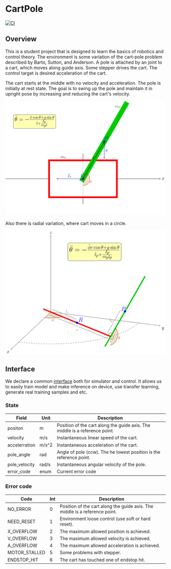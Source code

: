 # CartPole

[![CI](https://github.com/dasimagin/cart_pole/actions/workflows/ci.yml/badge.svg?branch=master)](https://github.com/dasimagin/cart_pole/actions/workflows/ci.yml)

## Overview
This is a student project that is designed to learn the basics of robotics and control theory.
The environment is some variation of the cart-pole problem described by Barto, Sutton, and Anderson.
A pole is attached by an joint to a cart, which moves along guide axis.
Some stepper drives the cart. The control target is desired acceleration of the cart.

The cart starts at the middle with no velocity and acceleration. The pole is initially at rest state.
The goal is to swing up the pole and maintain it in upright pose by increasing and reducing the cart's velocity.

![CartPole](docs/svg/classic_cart_pole.svg)

Also there is radial variation, where cart moves in a circle.

![RadialCartPole](docs/svg/radial_cart_pole.svg)

## Interface
We declare a common [interface](cart_pole/blob/master/interface.py) both for simulator and control.
It allows us to easily train model and make inference on device, use transfer learning, generate real training samples and etc.

### State
**Field**     | **Unit** | **Description**
------------- | -------- | ---------------
positon       | m        | Position of the cart along the guide axis. The middle is a reference point.
velocity      | m/s      | Instantaneous linear speed of the cart.
accelerration | m/s^2    | Instantaneous acceleration of the cart.
pole_angle    | rad      | Angle of pole (ccw). The he lowest position is the reference point. 
pole_velocity | rad/s    | Instantaneous angular velocity of the pole.
error_code    | enum     | Current error code

### Error code
**Code**       | **Int** | **Description**
---------------| ------- | ---------------
NO_ERROR       | 0       | Position of the cart along the guide axis. The middle is a reference point.
NEED_RESET     | 1       | Environment loose control (use soft or hard reset).
X_OVERFLOW     | 2       | The maximum allowed position is achieved.
V_OVERFLOW     | 3       | The maximum allowed velocity is achieved.
A_OVERFLOW     | 4       | The maximum allowed acceleration is achieved.
MOTOR_STALLED  | 5       | Some problems with stepper.
ENDSTOP_HIT    | 6       | The cart has touched one of endstop hit.
